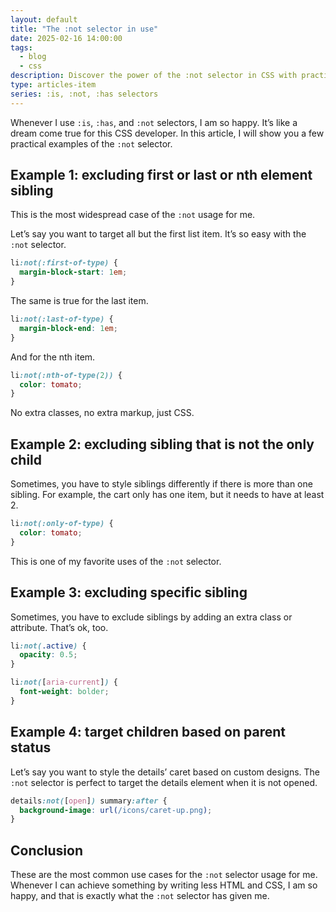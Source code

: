 ```yaml
---
layout: default
title: "The :not selector in use"
date: 2025-02-16 14:00:00
tags:
  - blog
  - css
description: Discover the power of the :not selector in CSS with practical examples that simplify your styling process.
type: articles-item
series: :is, :not, :has selectors
---
```


Whenever I use `:is`, `:has`, and `:not` selectors, I am so happy. It’s like a dream come true for this CSS developer. In this article, I will show you a few practical examples of the `:not` selector.

## Example 1: excluding first or last or nth element sibling

This is the most widespread case of the `:not` usage for me.

Let’s say you want to target all but the first list item. It’s so easy with the `:not` selector.

```css
li:not(:first-of-type) {
  margin-block-start: 1em;
}
```

The same is true for the last item.

```css
li:not(:last-of-type) {
  margin-block-end: 1em;
}
```

And for the nth item.

```css
li:not(:nth-of-type(2)) {
  color: tomato;
}
```

No extra classes, no extra markup, just CSS.

## Example 2: excluding sibling that is not the only child

Sometimes, you have to style siblings differently if there is more than one sibling. For example, the cart only has one item, but it needs to have at least 2.

```css
li:not(:only-of-type) {
  color: tomato;
}
```

This is one of my favorite uses of the `:not` selector.

## Example 3: excluding specific sibling

Sometimes, you have to exclude siblings by adding an extra class or attribute. That’s ok, too.

```css
li:not(.active) {
  opacity: 0.5;
}

li:not([aria-current]) {
  font-weight: bolder;
}
```

## Example 4: target children based on parent status

Let’s say you want to style the details’ caret based on custom designs. The `:not` selector is perfect to target the details element when it is not opened.

```css
details:not([open]) summary:after {
  background-image: url(/icons/caret-up.png);
}
```

## Conclusion

These are the most common use cases for the `:not` selector usage for me. Whenever I can achieve something by writing less HTML and CSS, I am so happy, and that is exactly what the `:not` selector has given me.

